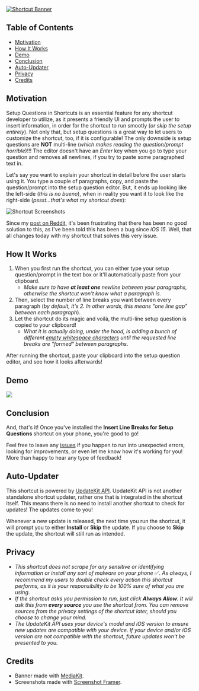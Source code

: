 [![Shortcut Banner](https://i.imgur.com/nmtlL1m.png)](https://www.icloud.com/shortcuts/bc8b8092809e4c60b32f1207bcc34fd8)


## Table of Contents

- [Motivation](#motivation)
- [How It Works](#how-it-works)
- [Demo](#demo)
- [Conclusion](#conclusion)
- [Auto-Updater](#auto-updater)
- [Privacy](#privacy)
- [Credits](#credits)


## Motivation
Setup Questions in Shortcuts is an essential feature for any shortcut developer to utilize, as it presents a friendly UI and prompts the user to insert information, in order for the shortcut to run smootly (*or skip the setup entirely*). Not only that, but setup questions is a great way to let users to customize the shortcut, too, if it is configurable! The only downside is setup questions are **NOT** multi-line (*which makes reading the question/prompt horrible*)!!! The editor doesn't have an *Enter* key when you go to type your question and removes all newlines, if you try to paste some paragraphed text in.

Let's say you want to explain your shortcut in detail before the user starts using it. You type a couple of paragraphs, copy, and paste the question/prompt into the setup question editor. But, it ends up looking like the left-side (*this is no bueno*), when in reality you want it to look like the right-side (*pssst...that's what my shortcut does*): 

![Shortcut Screenshots](https://i.imgur.com/DQoZuTe.jpg)

Since my [post on Reddit](https://www.reddit.com/r/shortcuts/comments/zluvtf/adding_line_breaks_inside_shortcut_setup_questions/), it's been frustrating that there has been no good solution to this, as I've been told this has been a bug since *iOS 15*. Well, that all changes today with my shortcut that solves this very issue.


## How It Works
1. When you first run the shortcut, you can either type your setup question/prompt in the text box or it'll automatically paste from your clipboard. 
	- *Make sure to have **at least one** newline between your paragraphs, otherwise the shortcut won't know what a paragraph is.*
2. Then, select the number of line breaks you want between every paragraph (*by default, it's 2. In other words, this means "one line gap" between each paragraph*).
3. Let the shortcut do its magic and voilà, the multi-line setup question is copied to your clipboard!
	- *What it is actually doing, under the hood, is adding a bunch of different [empty whitespace characters](https://qwerty.dev/whitespace/) until the requested line breaks are "formed" between paragraphs*.

After running the shortcut, paste your clipboard into the setup question editor, and see how it looks afterwards!


##  Demo
[![](https://i.imgur.com/c1fBQZR.png)](https://youtube.com/shorts/qibEJZowjqg?feature=share)


## Conclusion
And, that's it! Once you've installed the **Insert Line Breaks for Setup Questions** shortcut on your phone, you're good to go!

Feel free to leave any [issues](https://github.com/MrJeevs/Shortcuts/issues/new/choose) if you happen to run into unexpected errors, looking for improvements, or even let me know how it's working for you! More than happy to hear any type of feedback!


## Auto-Updater
This shortcut is powered by [UpdateKit API](https://www.mikebeas.com/updatekit-api/v1). UpdateKit API is not another standalone shortcut updater, rather one that is integrated in the shortcut itself. This means there is no need to install another shortcut to check for updates! The updates come to you!

Whenever a new update is released, the next time you run the shortcut, it will prompt you to either **Install** or **Skip** the update. If you choose to **Skip** the update, the shortcut will still run as intended.


## Privacy
- *This shortcut does not scrape for any sensitive or identifying information or install any sort of malware on your phone* ✅. *As always, I recommend my users to double check every action this shortcut performs, as it is your responsibility to be 100% sure of what you are using*.
- *If the shortcut asks you permission to run, just click **Always Allow**. It will ask this from **every source** you use the shortcut from. You can remove sources from the privacy settings of the shortcut later, should you choose to change your mind.*
- *The UpdateKit API uses your device's model and iOS version to ensure new updates are compatible with your device. If your device and/or iOS version are not compatible with the shortcut, future updates won't be presented to you.*


## Credits
- Banner made with [MediaKit](https://routinehub.co/shortcut/1911).
- Screenshots made with [Screenshot Framer](https://routinehub.co/shortcut/8067/).
